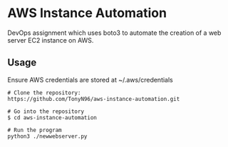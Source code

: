 # AWS Instance Automation

DevOps assignment which uses boto3 to automate the creation of a web server EC2 instance on AWS.

## Usage

Ensure AWS credentials are stored at ~/.aws/credentials

```
# Clone the repository:
https://github.com/TonyN96/aws-instance-automation.git

# Go into the repository
$ cd aws-instance-automation

# Run the program
python3 ./newwebserver.py
```